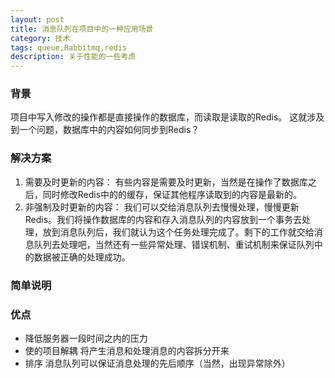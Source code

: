 ```yaml
---
layout: post
title: 消息队列在项目中的一种应用场景
category: 技术
tags: queue,Rabbitmq,redis
description: 关于性能的一些考虑
---
```


### 背景
项目中写入修改的操作都是直接操作的数据库，而读取是读取的Redis。
这就涉及到一个问题，数据库中的内容如何同步到Redis？

### 解决方案
1. 需要及时更新的内容：
        有些内容是需要及时更新，当然是在操作了数据库之后，同时修改Redis中的的缓存，保证其他程序读取到的内容是最新的。
2. 非强制及时更新的内容：
        我们可以交给消息队列去慢慢处理，慢慢更新Redis。我们将操作数据库的内容和存入消息队列的内容放到一个事务去处理，放到消息队列后，我们就认为这个任务处理完成了。剩下的工作就交给消息队列去处理吧，当然还有一些异常处理、错误机制、重试机制来保证队列中的数据被正确的处理成功。

### 简单说明
 


### 优点
*  降低服务器一段时间之内的压力
*  使的项目解耦 将产生消息和处理消息的内容拆分开来
*  排序 消息队列可以保证消息处理的先后顺序（当然，出现异常除外）